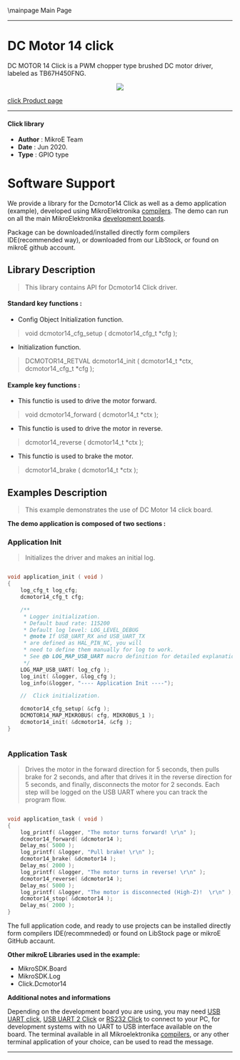 \mainpage Main Page
 
---
# DC Motor 14 click

DC MOTOR 14 Click is a PWM chopper type brushed DC motor driver, labeled as TB67H450FNG.

<p align="center">
  <img src="https://download.mikroe.com/images/click_for_ide/dcmotor14_click.png">
</p>

[click Product page](https://www.mikroe.com/dc-motor-14-click)

---

#### Click library 

- **Author**        : MikroE Team
- **Date**          : Jun 2020.
- **Type**          : GPIO type


# Software Support

We provide a library for the Dcmotor14 Click 
as well as a demo application (example), developed using MikroElektronika 
[compilers](https://shop.mikroe.com/compilers). 
The demo can run on all the main MikroElektronika [development boards](https://shop.mikroe.com/development-boards).

Package can be downloaded/installed directly form compilers IDE(recommended way), or downloaded from our LibStock, or found on mikroE github account. 

## Library Description

> This library contains API for Dcmotor14 Click driver.

#### Standard key functions :

- Config Object Initialization function.
> void dcmotor14_cfg_setup ( dcmotor14_cfg_t *cfg ); 
 
- Initialization function.
> DCMOTOR14_RETVAL dcmotor14_init ( dcmotor14_t *ctx, dcmotor14_cfg_t *cfg );

#### Example key functions :

- This functio is used to drive the motor forward.
> void dcmotor14_forward ( dcmotor14_t *ctx );
 
- This functio is used to drive the motor in reverse.
> dcmotor14_reverse ( dcmotor14_t *ctx );

- This functio is used to brake the motor.
> dcmotor14_brake ( dcmotor14_t *ctx );

## Examples Description

> This example demonstrates the use of DC Motor 14 click board. 

**The demo application is composed of two sections :**

### Application Init 

> Initializes the driver and makes an initial log.

```c

void application_init ( void )
{
    log_cfg_t log_cfg;
    dcmotor14_cfg_t cfg;

    /** 
     * Logger initialization.
     * Default baud rate: 115200
     * Default log level: LOG_LEVEL_DEBUG
     * @note If USB_UART_RX and USB_UART_TX 
     * are defined as HAL_PIN_NC, you will 
     * need to define them manually for log to work. 
     * See @b LOG_MAP_USB_UART macro definition for detailed explanation.
     */
    LOG_MAP_USB_UART( log_cfg );
    log_init( &logger, &log_cfg );
    log_info(&logger, "---- Application Init ----");

    //  Click initialization.

    dcmotor14_cfg_setup( &cfg );
    DCMOTOR14_MAP_MIKROBUS( cfg, MIKROBUS_1 );
    dcmotor14_init( &dcmotor14, &cfg );
}
  
```

### Application Task

> Drives the motor in the forward direction for 5 seconds, then pulls brake for 2 seconds, 
> and after that drives it in the reverse direction for 5 seconds, and finally, 
> disconnects the motor for 2 seconds. Each step will be logged on the USB UART where
> you can track the program flow.

```c

void application_task ( void )
{
    log_printf( &logger, "The motor turns forward! \r\n" );
    dcmotor14_forward( &dcmotor14 );
    Delay_ms( 5000 );
    log_printf( &logger, "Pull brake! \r\n" );
    dcmotor14_brake( &dcmotor14 );
    Delay_ms( 2000 );
    log_printf( &logger, "The motor turns in reverse! \r\n" );
    dcmotor14_reverse( &dcmotor14 );
    Delay_ms( 5000 );
    log_printf( &logger, "The motor is disconnected (High-Z)!  \r\n" );
    dcmotor14_stop( &dcmotor14 );
    Delay_ms( 2000 );
}  

```

The full application code, and ready to use projects can be  installed directly form compilers IDE(recommneded) or found on LibStock page or mikroE GitHub accaunt.

**Other mikroE Libraries used in the example:** 

- MikroSDK.Board
- MikroSDK.Log
- Click.Dcmotor14

**Additional notes and informations**

Depending on the development board you are using, you may need 
[USB UART click](https://shop.mikroe.com/usb-uart-click), 
[USB UART 2 Click](https://shop.mikroe.com/usb-uart-2-click) or 
[RS232 Click](https://shop.mikroe.com/rs232-click) to connect to your PC, for 
development systems with no UART to USB interface available on the board. The 
terminal available in all Mikroelektronika 
[compilers](https://shop.mikroe.com/compilers), or any other terminal application 
of your choice, can be used to read the message.



---
